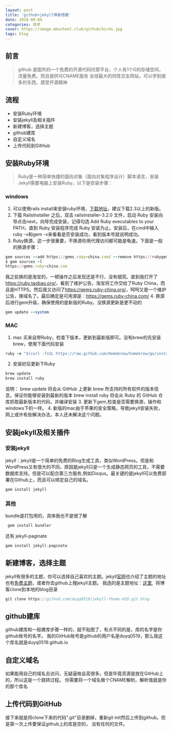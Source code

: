 ```yaml
---
layout: post
title: 'github+jekyll博客搭建'
date: 2018-09-04
categories: 技术
cover: https://image.mmschool.club/github/birds.jpg
tags: blog
---
```


## 前言
> github 是国外的一个免费的开源代码托管平台，个人有1个G的存储空间，流量免费。而且提供可CNAME服务
> 全球最大的同性交友网站，可以学到很多的东西，感受开源精神


## 流程
* 安装Ruby环境
* 安装jekyll及相关插件
* 新建博客，选择主题
* github建库
* 自定义域名
* 上传代码到GitHub

## 安装Ruby环境
> Ruby是一种简单快捷的面向对象（面向对象程序设计）脚本语言，安装Jekyll需要电脑上安装Ruby，以下是安装步骤：

### windows
1. 可以使用rails install来安装ruby环境，[下载地址](http://rubyinstaller.org/downloads/)，建议下载2.3以上的新版。
2. 下载 RailsInstaller 之后，双击 railsinstaller-3.2.0 文件，启动 Ruby 安装向导点击next，向导完成安装，记得勾选 Add Ruby executables to your PATH，直到 Ruby 安装程序完成 Ruby 安装为止。安装后，在cmd中输入ruby -v和gem -v来看看是否安装成功，看到版本号就说明成功。
3. Ruby换源，这一步很重要，不换源你用代理访问都可能是龟速。下面是一般的换源步骤：
```Ruby
gem sources --add https://gems.ruby-china.com/ --remove https://rubygems.org/
$ gem sources -l                          
https://gems.ruby-china.com
```
我之前换的是淘宝的，一顿操作之后发现还是不行，没有细究。直到我打开了<a href="https://ruby.taobao.org/" target="_blank">https://ruby.taobao.org/</a>，看到了维护公告，淘宝将工作交给了Ruby China，而且是HTTPS。然后我又访问了<a href="https://gems.ruby-china.org/" target="_blank">https://gems.ruby-china.org/</a>，呵呵又是一个维护公告，换域名了。最后确定是可用源是：<a href="https://gems.ruby-china.com/" target="_blank">https://gems.ruby-china.com/</a>
4. 换源后进行gem升级，确保使用的是新版的Ruby。没换源更新是更不动的
```Ruby
gem update --system
```

### MAC
1. mac 买来自带Ruby，检查下版本，更新到最新版即可。没有brew的先安装brew，使用下面代码安装
```Ruby
ruby -e "$(curl -fsSL https://raw.github.com/Homebrew/homebrew/go/install)"
```
2. 安装好后更新下Ruby
```Ruby
brew update                              
brew install ruby                      
```
说明：
brew update 将会从 GitHub 上更新 brew 所支持的所有软件的版本信息，保证你能够安装到最新的版本
brew install ruby 将会从 Ruby 的 GitHub 仓库抓取最新版本的代码，并编译安装
3. 更新下gem,检查是否需要换源，操作和windows下的一样。
4. 新版的mac由于苹果的安全策略，导致jekyll安装失败，网上或许有些解决办法，本人还未解决这个问题。

## 安装jekyll及相关插件
### 安装jekyll 
jekyll：jekyll是一个简单的免费的Blog生成工具，类似WordPress。但是和WordPress又有很大的不同，原因是jekyll只是一个生成静态网页的工具，不需要数据库支持。但是可以配合第三方服务,例如Disqus。最关键的是jekyll可以免费部署在Github上，而且可以绑定自己的域名。
```js
gem install jekyll
```

### 其他
bundle是打包用的，具体我也不是很了解
```js
 gem install bundler
```
还有 jekyll-paginate
```js
gem install jekyll-paginate
```

## 新建博客，选择主题
jekyll有很多的主题，你可以选择自己喜欢的主题。jekyll[官网](https://jekyllrb.com/resources/)也介绍了主题的地址
也有[免费主题](http://jekyllthemes.org/)，或者你去github上搜jekyll主题。
我选的是主题地址：[这里](https://github.com/duyq0519/jekyll-theme-H2O), 
将博客clone到本地的blog目录
```js
git clone https://github.com/duyq0519/jekyll-theme-H2O.git blog
```

## github建库
github建库和一般建库步骤一样的，就不贴图了，有点不同的是，库的名字是你github账号的名字。
我的GitHub账号是github的用户名是duyq0519，那么我这个库名就是duyq0519.github.io

## 自定义域名
如果能用自己的域名去访问，无疑逼格会高很多。但是毕竟资源是放在GitHub上的，所以这是一个跳转过程。
你需要将一个域名做个CNAME解析。解析值就是你的那个库名

## 上传代码到GitHub
接下来就是将clone下来的代码".git"目录删掉，重新git init然后上传到github。但是第一次上传要保证github上的库是空的，
没有任何的文件。


